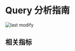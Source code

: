 Query 分析指南
===
<!--START_SECTION:badge-->

![last modify](https://img.shields.io/static/v1?label=last%20modify&message=2022-12-12%2023%3A55%3A28&color=yellowgreen&style=flat-square)

<!--END_SECTION:badge-->
<!--info
top: false
hidden: false
-->

<!-- TOC -->

<!-- TOC -->


## 相关指标